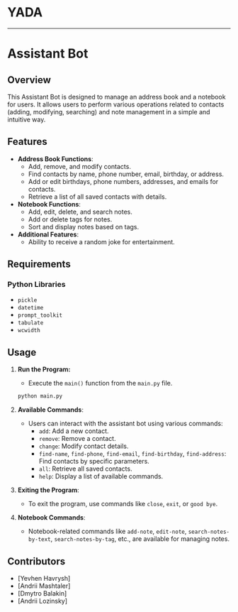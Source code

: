 # YADA

---

# Assistant Bot

## Overview

This Assistant Bot is designed to manage an address book and a notebook for users. It allows users to perform various operations related to contacts (adding, modifying, searching) and note management in a simple and intuitive way.

## Features

- **Address Book Functions**:
  - Add, remove, and modify contacts.
  - Find contacts by name, phone number, email, birthday, or address.
  - Add or edit birthdays, phone numbers, addresses, and emails for contacts.
  - Retrieve a list of all saved contacts with details.
- **Notebook Functions**:
  - Add, edit, delete, and search notes.
  - Add or delete tags for notes.
  - Sort and display notes based on tags.
- **Additional Features**:
  - Ability to receive a random joke for entertainment.

## Requirements

### Python Libraries

- `pickle`
- `datetime`
- `prompt_toolkit`
- `tabulate`
- `wcwidth`

## Usage

1. **Run the Program:**
   - Execute the `main()` function from the `main.py` file.
   ```bash
   python main.py
   ```

2. **Available Commands**:
   - Users can interact with the assistant bot using various commands:
     - `add`: Add a new contact.
     - `remove`: Remove a contact.
     - `change`: Modify contact details.
     - `find-name`, `find-phone`, `find-email`, `find-birthday`, `find-address`: Find contacts by specific parameters.
     - `all`: Retrieve all saved contacts.
     - `help`: Display a list of available commands.

3. **Exiting the Program**:
   - To exit the program, use commands like `close`, `exit`, or `good bye`.

4. **Notebook Commands**:
   - Notebook-related commands like `add-note`, `edit-note`, `search-notes-by-text`, `search-notes-by-tag`, etc., are available for managing notes.

## Contributors

- [Yevhen Havrysh]
- [Andrii Mashtaler]
- [Dmytro Balakin]
- [Andrii Lozinsky]